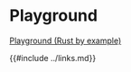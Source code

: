 # Playground

[Playground (Rust by example)]( https://doc.rust-lang.org/rust-by-example/meta/playground.html )

{{#include ../links.md}}
